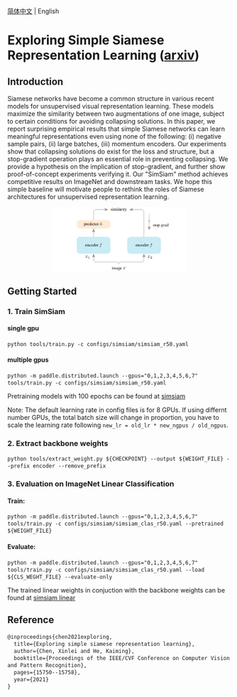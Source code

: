 [简体中文](README_ch.md) | English

# Exploring Simple Siamese Representation Learning ([arxiv](https://arxiv.org/abs/2011.10566))

## Introduction

Siamese networks have become a common structure in various recent models for unsupervised visual representation learning. These models maximize the similarity between two augmentations of one image, subject to certain conditions for avoiding collapsing solutions. In this paper, we report surprising empirical results that simple Siamese networks can learn meaningful representations even using none of the following: (i) negative sample pairs, (ii) large batches, (iii) momentum encoders. Our experiments show that collapsing solutions do exist for the loss and structure, but a stop-gradient operation plays an essential role in preventing collapsing. We provide a hypothesis on the implication of stop-gradient, and further show proof-of-concept experiments verifying it. Our "SimSiam" method achieves competitive results on ImageNet and downstream tasks. We hope this simple baseline will motivate people to rethink the roles of Siamese architectures for unsupervised representation learning.

<p align="center">
  <img src="../../docs/imgs/simsiam.png" width="60%" height="60%"/>
</p>

## Getting Started

### 1. Train SimSiam

#### single gpu
```
python tools/train.py -c configs/simsiam/simsiam_r50.yaml
```

#### multiple gpus

```
python -m paddle.distributed.launch --gpus="0,1,2,3,4,5,6,7" tools/train.py -c configs/simsiam/simsiam_r50.yaml
```

Pretraining models with 100 epochs can be found at [simsiam](https://drive.google.com/file/d/1kaAm8-tlvB570kzI4fo9h4dwGQFf_4FE/view?usp=sharing)

Note: The default learning rate in config files is for 8 GPUs. If using differnt number GPUs, the total batch size will change in proportion, you have to scale the learning rate following ```new_lr = old_lr * new_ngpus / old_ngpus```.

### 2. Extract backbone weights

```
python tools/extract_weight.py ${CHECKPOINT} --output ${WEIGHT_FILE} --prefix encoder --remove_prefix
```

### 3. Evaluation on ImageNet Linear Classification

#### Train:
```
python -m paddle.distributed.launch --gpus="0,1,2,3,4,5,6,7" tools/train.py -c configs/simsiam/simsiam_clas_r50.yaml --pretrained ${WEIGHT_FILE}
```

#### Evaluate:
```
python -m paddle.distributed.launch --gpus="0,1,2,3,4,5,6,7" tools/train.py -c configs/simsiam/simsiam_clas_r50.yaml --load ${CLS_WEGHT_FILE} --evaluate-only
```

The trained linear weights in conjuction with the backbone weights can be found at [simsiam linear](https://drive.google.com/file/d/19smHZGhBEPWeyLjKIGhM7KPngr-8BOUl/view?usp=sharing)

## Reference

```
@inproceedings{chen2021exploring,
  title={Exploring simple siamese representation learning},
  author={Chen, Xinlei and He, Kaiming},
  booktitle={Proceedings of the IEEE/CVF Conference on Computer Vision and Pattern Recognition},
  pages={15750--15758},
  year={2021}
}
```
